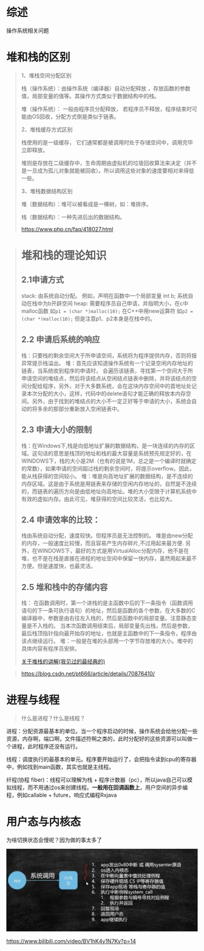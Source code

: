 # 综述

操作系统相关问题



# 堆和栈的区别

> 1、堆栈空间分配区别
>
> 栈（操作系统）：由操作系统（编译器）自动分配释放 ，存放函数的参数值，局部变量的值等。其操作方式类似于数据结构中的栈。
>
> 堆（操作系统）： 一般由程序员分配释放， 若程序员不释放，程序结束时可能由OS回收，分配方式倒是类似于链表。
>
> 2、堆栈缓存方式区别
>
> 栈使用的是一级缓存， 它们通常都是被调用时处于存储空间中，调用完毕立即释放。
>
> 堆则是存放在二级缓存中，生命周期由虚拟机的垃圾回收算法来决定（并不是一旦成为孤儿对象就能被回收）。所以调用这些对象的速度要相对来得低一些。
>
> 3、堆栈数据结构区别
>
> 堆（数据结构）：堆可以被看成是一棵树，如：堆排序。
>
> 栈（数据结构）：一种先进后出的数据结构。
>
> https://www.php.cn/faq/418027.html



> # 堆和栈的理论知识
>
> ## 2.1申请方式
>
> stack: 
>  由系统自动分配。 例如，声明在函数中一个局部变量 int b; 系统自动在栈中为b开辟空间 
>  heap: 
>  需要程序员自己申请，并指明大小，在c中malloc函数 
>  如`p1 = (char *)malloc(10);` 
>  在C++中用new运算符 
>  如`p2 = (char *)malloc(10);` 
>  但是注意p1、p2本身是在栈中的。
>
> ## 2.2 申请后系统的响应
>
> 栈：只要栈的剩余空间大于所申请空间，系统将为程序提供内存，否则将报异常提示栈溢出。 
>  堆：首先应该知道操作系统有一个记录空闲内存地址的链表，当系统收到程序的申请时， 
>   会遍历该链表，寻找第一个空间大于所申请空间的堆结点，然后将该结点从空闲结点链表中删除，并将该结点的空间分配给程序，另外，对于大多数系统，会在这块内存空间中的首地址处记录本次分配的大小，这样，代码中的delete语句才能正确的释放本内存空间。另外，由于找到的堆结点的大小不一定正好等于申请的大小，系统会自动的将多余的那部分重新放入空闲链表中。
>
> ## 2.3 申请大小的限制
>
> 栈：在Windows下,栈是向低地址扩展的数据结构，是一块连续的内存的区域。这句话的意思是栈顶的地址和栈的最大容量是系统预先规定好的，在WINDOWS下，栈的大小是2M（也有的说是1M，总之是一个编译时就确定的常数），如果申请的空间超过栈的剩余空间时，将提示overflow。因此，能从栈获得的空间较小。 
>  堆：堆是向高地址扩展的数据结构，是不连续的内存区域。这是由于系统是用链表来存储的空闲内存地址的，自然是不连续的，而链表的遍历方向是由低地址向高地址。堆的大小受限于计算机系统中有效的虚拟内存。由此可见，堆获得的空间比较灵活，也比较大。
>
> ## 2.4 申请效率的比较：
>
> 栈由系统自动分配，速度较快。但程序员是无法控制的。 
>  堆是由new分配的内存，一般速度比较慢，而且容易产生内存碎片,不过用起来最方便. 
>  另外，在WINDOWS下，最好的方式是用VirtualAlloc分配内存，他不是在堆，也不是在栈是直接在进程的地址空间中保留一快内存，虽然用起来最不方便。但是速度快，也最灵活。
>
> ## 2.5 堆和栈中的存储内容
>
> 栈： 在函数调用时，第一个进栈的是主函数中后的下一条指令（函数调用语句的下一条可执行语句）的地址，然后是函数的各个参数，在大多数的C编译器中，参数是由右往左入栈的，然后是函数中的局部变量。注意静态变量是不入栈的。 
>  当本次函数调用结束后，局部变量先出栈，然后是参数，最后栈顶指针指向最开始存的地址，也就是主函数中的下一条指令，程序由该点继续运行。 
>  堆：一般是在堆的头部用一个字节存放堆的大小。堆中的具体内容有程序员安排。
>
> [关于堆栈的讲解(我见过的最经典的)](https://blog.csdn.net/yingms/article/details/53188974)



> https://blog.csdn.net/pt666/article/details/70876410/



# 进程与线程

> 什么是进程？什么是线程？

进程：分配资源最基本的单位。当一个程序启动的时候，操作系统会给他分配一些资源，内存啊，端口啊，文件描述符啊之类的，此时分配好的这些资源可以叫做一个进程，此时程序还没有运行。

线程：调度执行的最基本的单元。程序要开始运行了，会把指令读到cpu的寄存器中，例如找到main函数，其实也就是主线程。

纤程(协程 fiber)：线程可以理解为栈 + 程序计数器（pc），所以java自己可以模拟线程，而不用通过os来创建线程。**一般用在回调函数上**，用户空间的异步编程，例如callable + future，响应式编程Rxjava



# 用户态与内核态

为啥切换状态会慢呢？因为做的事太多了

![image-20210428215235701](截图/操作系统/image-20210428215235701.png)

https://www.bilibili.com/video/BV1hK4y1N7Ky?p=14